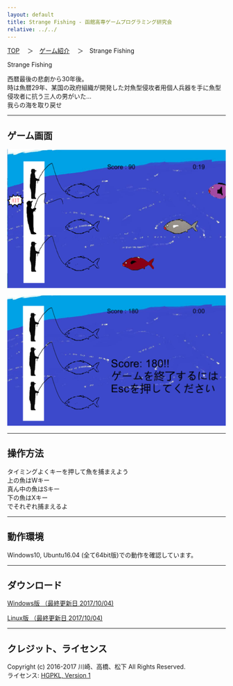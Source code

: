 ```yaml
---
layout: default
title: Strange Fishing - 函館高専ゲームプログラミング研究会
relative: ../../
---
```

<div class="content">
<div class="main">

<p class="bread">
<a href="../../">TOP</a>
　＞　<a href="../">ゲーム紹介</a>
　＞　Strange Fishing
</p>

<p class="title">
Strange Fishing
</p>
					
<p>
西暦最後の悲劇から30年後。
<br>
時は魚暦29年、某国の政府組織が開発した対魚型侵攻者用個人兵器を手に魚型侵攻者に抗う三人の男がいた…
<br>
我らの海を取り戻せ
</p>

<hr>
<h2>ゲーム画面</h2>

<p>
<img alt="スクリーンショット" src="./ss1.png">
</p>

<p>
<img alt="スクリーンショット" src="./ss2.png">
</p>

<hr>
<h2>操作方法</h2>

<p>
タイミングよくキーを押して魚を捕まえよう<br>
上の魚はWキー<br>
真ん中の魚はSキー<br>
下の魚はXキー<br>
でそれぞれ捕まえるよ<br>
</p>

<hr>
<h2>動作環境</h2>

<p>
Windows10, Ubuntu16.04 (全て64bit版)での動作を確認しています。
</p>

<hr>
<h2>ダウンロード</h2>

<p>
<a href="https://drive.google.com/uc?export=download&id=1KbBysLI2jm4n5wp9F93RuEIESJCkOmck">
Windows版 （最終更新日 2017/10/04)</a>
</p>
<p>
<a href="https://drive.google.com/uc?export=download&id=1IBHPbgtvoWxp8Cn41zFEyWlU05DvPbWu">
Linux版 （最終更新日 2017/10/04)</a>
</p>

<hr>
<h2>クレジット、ライセンス</h2>

<p>
Copyright (c) 2016-2017 川崎、高橋、松下 All Rights Reserved.
<br>
ライセンス: <a href="../../other/HGPKLv1.html">HGPKL, Version 1</a>
</p>

</div>
</div>
